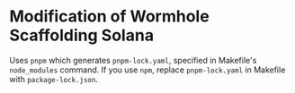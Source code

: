 # Modification of Wormhole Scaffolding Solana

Uses `pnpm` which generates `pnpm-lock.yaml`, specified in Makefile's `node_modules` command. If you use `npm`, replace `pnpm-lock.yaml` in Makefile with `package-lock.json`.